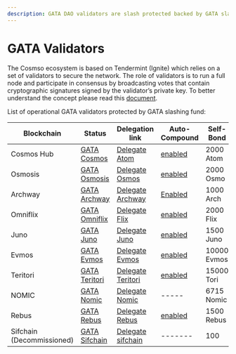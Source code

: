 ```yaml
---
description: GATA DAO validators are slash protected backed by GATA slashing fund
---
```


# GATA Validators

The Cosmso ecosystem is based on Tendermint (Ignite) which relies on a set of validators to secure the network. The role of validators is to run a full node and participate in consensus by broadcasting votes that contain cryptographic signatures signed by the validator’s private key. To better understand the concept please read this [document](https://medium.com/the-cosmos-guardian/proof-of-stake-on-cosmos-network-explained-to-my-dog-f7367297e5ae).

List of operational GATA validators protected by GATA slashing fund:

<table><thead><tr><th width="132">Blockchain</th><th width="108">Status</th><th width="150">Delegation link</th><th width="127">Auto-Compound</th><th width="127">Self-Bond</th><th width="129">Commission</th></tr></thead><tbody><tr><td>Cosmos Hub</td><td><a href="https://www.mintscan.io/cosmos/validators/cosmosvaloper10unx6s0cdqntvrumd5hs07rgd5ytcztqh8etw6">GATA Cosmos</a></td><td><a href="https://wallet.keplr.app/chains/cosmos-hub?modal=validator&#x26;chain=cosmoshub-4&#x26;validator_address=cosmosvaloper10unx6s0cdqntvrumd5hs07rgd5ytcztqh8etw6&#x26;referral=true">Delegate Atom</a></td><td><a href="https://restake.app/cosmoshub/cosmosvaloper10unx6s0cdqntvrumd5hs07rgd5ytcztqh8etw6">enabled</a></td><td>2000 Atom</td><td>3%</td></tr><tr><td>Osmosis</td><td><a href="https://www.mintscan.io/osmosis/validators/osmovaloper1d5ada26tcd24wltfakqkkdu3656k6n4chnyz8h">GATA Osmosis</a></td><td><a href="https://wallet.keplr.app/chains/osmosis?modal=validator&#x26;chain=osmosis-1&#x26;validator_address=osmovaloper1d5ada26tcd24wltfakqkkdu3656k6n4chnyz8h&#x26;referral=true">Delegate Osmos</a></td><td><a href="https://restake.app/osmosis/osmovaloper1d5ada26tcd24wltfakqkkdu3656k6n4chnyz8h">enabled</a></td><td>2000 Osmo</td><td>5%</td></tr><tr><td>Archway</td><td><a href="https://www.mintscan.io/archway/validators/archwayvaloper1mj2muyc2el7z9l243thhj3crhzzn2ds4tsr7ar">GATA Archway</a></td><td><a href="https://connect.archway.io/staking">Delegate Archway</a></td><td><a href="https://www.yieldmos.com/strategies/arch-staking-rewards">Enabled</a></td><td>1000 Arch</td><td>5%</td></tr><tr><td>Omniflix</td><td><a href="https://www.mintscan.io/omniflix/validators/omniflixvaloper1ffk54ch6x8xz8dztyp64j25v7lc3mrsylkjgqj">GATA Omniflix</a></td><td><a href="https://wallet.keplr.app/chains/omniflix?modal=validator&#x26;chain=omniflixhub-1&#x26;validator_address=omniflixvaloper1ffk54ch6x8xz8dztyp64j25v7lc3mrsylkjgqj&#x26;referral=true">Delegate<br>Flix</a></td><td><a href="https://restake.app/omniflixhub/omniflixvaloper1ffk54ch6x8xz8dztyp64j25v7lc3mrsylkjgqj">enabled</a></td><td>2000 Flix</td><td>5%</td></tr><tr><td>Juno</td><td><a href="https://www.mintscan.io/evmos/validators/evmosvaloper1w9m6p7ctu4gkdsr8plle997h25rzsa96xlzfat">GATA Juno</a></td><td><a href="https://wallet.keplr.app/chains/juno?modal=validator&#x26;chain=juno-1&#x26;validator_address=junovaloper1yeaw3dv6jk3hr290l2tsew7rr2vjykynme37s2&#x26;referral=true">Delegate Juno</a></td><td><a href="https://restake.app/juno/junovaloper1yeaw3dv6jk3hr290l2tsew7rr2vjykynme37s2">enabled</a></td><td>1500 Juno</td><td>5%</td></tr><tr><td>Evmos</td><td><a href="https://www.mintscan.io/evmos/validators/evmosvaloper1w9m6p7ctu4gkdsr8plle997h25rzsa96xlzfat">GATA Evmos</a></td><td><a href="https://wallet.keplr.app/chains/evmos?modal=validator&#x26;chain=evmos_9001-2&#x26;validator_address=evmosvaloper1w9m6p7ctu4gkdsr8plle997h25rzsa96xlzfat&#x26;referral=true">Delegate Evmos</a></td><td><a href="https://restake.app/evmos/evmosvaloper1w9m6p7ctu4gkdsr8plle997h25rzsa96xlzfat">enabled</a></td><td>10000 Evmos</td><td>5%</td></tr><tr><td>Teritori</td><td><a href="https://teritori.explorers.guru/validator/torivaloper1dyduggaqthztgm8tnk59flkeu3l3qvpzhhd6hn">GATA Teritori</a></td><td><a href="https://restake.app/teritori/torivaloper1dyduggaqthztgm8tnk59flkeu3l3qvpzhhd6hn/stake">Delegate Teritori </a></td><td><a href="https://restake.app/teritori/torivaloper1dyduggaqthztgm8tnk59flkeu3l3qvpzhhd6hn/delegate">enabled</a></td><td>15000 Tori</td><td>5%</td></tr><tr><td>NOMIC </td><td><a href="https://app.nomic.io/">GATA Nomic</a></td><td><a href="https://app.nomic.io/">Delegate Nomic</a></td><td>-----</td><td>6715 Nomic</td><td>5%</td></tr><tr><td>Rebus </td><td><a href="https://rebus.explorers.guru/validator/rebusvaloper1v9z8pjfgjvuj4ar97h692scm88mvwks5plmvvq">GATA Rebus</a></td><td><a href="https://app.rebuschain.com/staking">Delegate Rebus</a></td><td><a href="https://restake.app/rebus/rebusvaloper1v9z8pjfgjvuj4ar97h692scm88mvwks5plmvvq/delegate">enabled</a></td><td>1500 Rebus</td><td>5%</td></tr><tr><td>Sifchain (Decommissioned) </td><td><a href="https://www.mintscan.io/sifchain/validators/sifvaloper1u453cen62m939v548nfql54zl886a9zy7ggzqq">GATA Sifchain</a></td><td><a href="https://wallet.keplr.app/#/sifchain/stake?modal=detail&#x26;chainId=sifchain-1&#x26;validator=sifvaloper1u453cen62m939v548nfql54zl886a9zy7ggzqq">Delegate sifchain</a></td><td>-------</td><td>100 </td><td>5%</td></tr></tbody></table>

##

